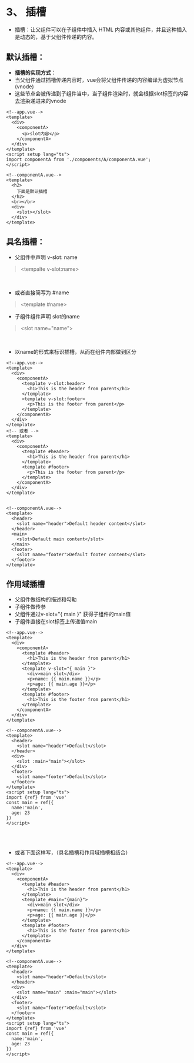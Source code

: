 # 3、 插槽
* 插槽：让父组件可以在子组件中插入 HTML 内容或其他组件，并且这种插入是动态的，基于父组件传递的内容。

## 默认插槽：
* **插槽的实现方式**：
* 当父组件通过插槽传递内容时，vue会将父组件传递的内容编译为虚拟节点(vnode)
* 这些节点会被传递到子组件当中，当子组件渲染时，就会根据slot标签的内容去渲染递进来的vnode
```vue
<!--app.vue-->
<template>
  <div>
    <componentA>
      <p>slot内容</p>
    </componentA>
  </div>
</template>
<script setup lang="ts">
import componentA from './components/A/componentA.vue';
</script>

<!--componentA.vue-->
<template>
  <h2>
    下面是默认插槽
  </h2>
  <br></br>
  <div>
    <slot></slot>
  </div>
</template>
```

## 具名插槽：
* 父组件中声明 v-slot: name
> \<tempalte v-slot:name>
<br>

* 或者直接简写为 #name
>\<template #name>


* 子组件组件声明 slot的name
> \<slot name="name">
<br>

* 以name的形式来标识插槽，从而在组件内部做到区分
```vue
<!--app.vue-->
<template>
  <div>
    <componentA>
      <template v-slot:header>
        <h1>This is the header from parent</h1>
      </template>
      <template v-slot:footer>
        <p>This is the footer from parent</p>
      </template>
    </componentA>
  </div>
</template>
<!-- 或者 -->
<template>
  <div>
    <componentA>
      <template #header>
        <h1>This is the header from parent</h1>
      </template>
      <template #footer>
        <p>This is the footer from parent</p>
      </template>
    </componentA>
  </div>
</template>


<!--componentA.vue-->
<template>
  <header>
    <slot name="header">Default header content</slot>
  </header>
  <main>
    <slot>Default main content</slot>
  </main>
  <footer>
    <slot name="footer">Default footer content</slot>
  </footer>
</template>
```

## 作用域插槽
* 父组件做结构的描述和勾勒
* 子组件做传参
* 父组件通过v-slot="{ main }"  获得子组件的main值
* 子组件直接在slot标签上传递值main
```vue
<!--app.vue-->
<template>
  <div>
    <componentA>
      <template #header>
        <h1>This is the header from parent</h1>
      </template>
      <template v-slot="{ main }">
        <div>main slot</div>
        <p>name: {{ main.name }}</p>
        <p>age: {{ main.age }}</p>
      </template>
      <template #footer>
        <h1>This is the footer from parent</h1>
      </template>
    </componentA>
  </div>
</template>

<!--componentA.vue-->
<template>
  <header>
    <slot name="header">Default</slot>
  </header>
  <div>
    <slot :main="main"></slot>
  </div>
  <footer>
    <slot name="footer">Default</slot>
  </footer>
</template>
<script setup lang="ts">
import {ref} from 'vue'
const main = ref({
  name:'main',
  age: 23
})
</script>
```
<br></br>

* 或者下面这样写，（具名插槽和作用域插槽相结合）
```vue
<!--app.vue-->
<template>
  <div>
    <componentA>
      <template #header>
        <h1>This is the header from parent</h1>
      </template>
      <template #main="{main}">
        <div>main slot</div>
        <p>name: {{ main.name }}</p>
        <p>age: {{ main.age }}</p>
      </template>
      <template #footer>
        <h1>This is the footer from parent</h1>
      </template>
    </componentA>
  </div>
</template>

<!--componentA.vue-->
<template>
  <header>
    <slot name="header">Default</slot>
  </header>
  <div>
    <slot name="main" :main="main"></slot>
  </div>
  <footer>
    <slot name="footer">Default</slot>
  </footer>
</template>
<script setup lang="ts">
import {ref} from 'vue'
const main = ref({
  name:'main',
  age: 23
})
</script>
```

